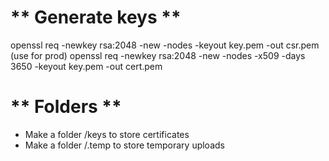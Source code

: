 ** Generate keys **
============================
openssl req -newkey rsa:2048 -new -nodes -keyout key.pem -out csr.pem (use for prod) 
openssl req -newkey rsa:2048 -new -nodes -x509 -days 3650 -keyout key.pem -out cert.pem

** Folders **
==============================
- Make a folder /keys to store certificates
- Make a folder /.temp to store temporary uploads
